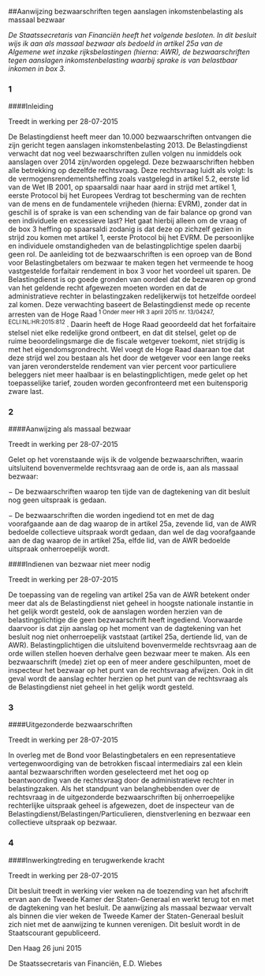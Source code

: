 <meta http-equiv='Content-Type' content='text/html; charset=utf-8' />

##Aanwijzing bezwaarschriften tegen aanslagen inkomstenbelasting als massaal bezwaar

*De Staatssecretaris van Financiën heeft het volgende besloten.*      *In dit besluit wijs ik aan als massaal bezwaar als bedoeld in artikel 25a van de Algemene wet inzake rijksbelastingen (hierna: AWR), de bezwaarschriften tegen aanslagen inkomstenbelasting waarbij sprake is van belastbaar inkomen in box 3.*    
### 1  

####Inleiding

Treedt in werking per 28-07-2015 

De Belastingdienst heeft meer dan 10.000 bezwaarschriften ontvangen die zijn gericht tegen aanslagen inkomstenbelasting 2013. De Belastingdienst verwacht dat nog veel bezwaarschriften zullen volgen nu inmiddels ook aanslagen over 2014 zijn/worden opgelegd. Deze bezwaarschriften hebben alle betrekking op dezelfde rechtsvraag. Deze rechtsvraag luidt als volgt: Is de vermogensrendementsheffing zoals vastgelegd in artikel 5.2, eerste lid van de Wet IB 2001, op spaarsaldi naar haar aard in strijd met artikel 1, eerste Protocol bij het Europees Verdrag tot bescherming van de rechten van de mens en de fundamentele vrijheden (hierna: EVRM), zonder dat in geschil is of sprake is van een schending van de fair balance op grond van een individuele en excessieve last? Het gaat hierbij alleen om de vraag of de box 3 heffing op spaarsaldi zodanig is dat deze op zichzelf gezien in strijd zou komen met artikel 1, eerste Protocol bij het EVRM. De persoonlijke en individuele omstandigheden van de belastingplichtige spelen daarbij geen rol. De aanleiding tot de bezwaarschriften is een oproep van de Bond voor Belastingbetalers om bezwaar te maken tegen het vermeende te hoog vastgestelde forfaitair rendement in box 3 voor het voordeel uit sparen. De Belastingdienst is op goede gronden van oordeel dat de bezwaren op grond van het geldende recht afgewezen moeten worden en dat de administratieve rechter in belastingzaken redelijkerwijs tot hetzelfde oordeel zal komen. Deze verwachting baseert de Belastingdienst mede op recente arresten van de Hoge Raad<sup> 1 Onder meer HR 3 april 2015 nr. 13/04247, ECLI:NL:HR:2015:812 </sup>. Daarin heeft de Hoge Raad geoordeeld dat het forfaitaire stelsel niet elke redelijke grond ontbeert, en dat dit stelsel, gelet op de ruime beoordelingsmarge die de fiscale wetgever toekomt, niet strijdig is met het eigendomsgrondrecht. Wel voegt de Hoge Raad daaraan toe dat deze strijd wel zou bestaan als het door de wetgever voor een lange reeks van jaren veronderstelde rendement van vier percent voor particuliere beleggers niet meer haalbaar is en belastingplichtigen, mede gelet op het toepasselijke tarief, zouden worden geconfronteerd met een buitensporig zware last.    
### 2  

####Aanwijzing als massaal bezwaar

Treedt in werking per 28-07-2015 

Gelet op het vorenstaande wijs ik de volgende bezwaarschriften, waarin uitsluitend bovenvermelde rechtsvraag aan de orde is, aan als massaal bezwaar: 

− De bezwaarschriften waarop ten tijde van de dagtekening van dit besluit nog geen uitspraak is gedaan.  

− De bezwaarschriften die worden ingediend tot en met de dag voorafgaande aan de dag waarop de in artikel 25a, zevende lid, van de AWR bedoelde collectieve uitspraak wordt gedaan, dan wel de dag voorafgaande aan de dag waarop de in artikel 25a, elfde lid, van de AWR bedoelde uitspraak onherroepelijk wordt.     

####Indienen van bezwaar niet meer nodig

Treedt in werking per 28-07-2015 

De toepassing van de regeling van artikel 25a van de AWR betekent onder meer dat als de Belastingdienst niet geheel in hoogste nationale instantie in het gelijk wordt gesteld, ook de aanslagen worden herzien van de belastingplichtige die geen bezwaarschrift heeft ingediend. Voorwaarde daarvoor is dat zijn aanslag op het moment van de dagtekening van het besluit nog niet onherroepelijk vaststaat (artikel 25a, dertiende lid, van de AWR). Belastingplichtigen die uitsluitend bovenvermelde rechtsvraag aan de orde willen stellen hoeven derhalve geen bezwaar meer te maken. Als een bezwaarschrift (mede) ziet op een of meer andere geschilpunten, moet de inspecteur het bezwaar op het punt van de rechtsvraag afwijzen. Ook in dit geval wordt de aanslag echter herzien op het punt van de rechtsvraag als de Belastingdienst niet geheel in het gelijk wordt gesteld.     
### 3  

####Uitgezonderde bezwaarschriften

Treedt in werking per 28-07-2015 

In overleg met de Bond voor Belastingbetalers en een representatieve vertegenwoordiging van de betrokken fiscaal intermediairs zal een klein aantal bezwaarschriften worden geselecteerd met het oog op beantwoording van de rechtsvraag door de administratieve rechter in belastingzaken. Als het standpunt van belanghebbenden over de rechtsvraag in de uitgezonderde bezwaarschriften bij onherroepelijke rechterlijke uitspraak geheel is afgewezen, doet de inspecteur van de Belastingdienst/Belastingen/Particulieren, dienstverlening en bezwaar een collectieve uitspraak op bezwaar.    
### 4  

####Inwerkingtreding en terugwerkende kracht

Treedt in werking per 28-07-2015 

Dit besluit treedt in werking vier weken na de toezending van het afschrift ervan aan de Tweede Kamer der Staten-Generaal en werkt terug tot en met de dagtekening van het besluit. De aanwijzing als massaal bezwaar vervalt als binnen die vier weken de Tweede Kamer der Staten-Generaal besluit zich niet met de aanwijzing te kunnen verenigen.      Dit besluit wordt in de Staatscourant gepubliceerd.   

Den Haag 
26 juni 2015   

De 
Staatssecretaris van Financiën, 
E.D. Wiebes     

